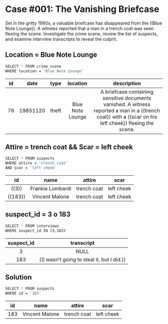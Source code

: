 # Case #001: The Vanishing Briefcase

Set in the gritty 1980s, a valuable briefcase has disappeared from the ((Blue Note Lounge)). A witness reported that a man in a trench coat was seen fleeing the scene. Investigate the crime scene, review the list of suspects, and examine interview transcripts to reveal the culprit.

## Location = Blue Note Lounge

```bash
SELECT * FROM crime_scene
WHERE location = 'Blue Note Lounge'
```

| id | date | type | location | description |
|:--:|:----:|:----:|:--------:|:-----------:|
|76	|19851120|theft|Blue Note Lounge|A briefcase containing sensitive documents vanished. A witness reported a man in a ((trench coat)) with a ((scar on his left cheek)) fleeing the scene.|

## Attire = trench coat && Scar = left cheek
```bash
SELECT * FROM suspects
WHERE attire = 'trench coat' 
AND scar = 'left cheek'
```

| id | name | attire | scar |
|:--:|:----:|:----:|:--------:|
|((3))	|Frankie Lombardi|trench coat|left cheek|
|((183))|Vincent Malone|trench coat|left cheek|

## suspect_id = 3 o 183
```bash
SELECT * FROM interviews
WHERE suspect_id IN (3,183)
```
| suspect_id | transcript |
|:----------:|:----------:|
|3	|NULL|
|183|((I wasn’t going to steal it, but I did.))|

## Solution
```bash
SELECT * FROM suspects
WHERE id = '183'
```
| id | name | attire | scar |
|:--:|:----:|:----:|:--------:|
|183|Vincent Malone|trench coat|left cheek|